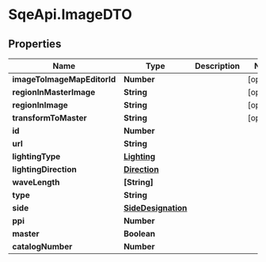 # SqeApi.ImageDTO

## Properties

Name | Type | Description | Notes
------------ | ------------- | ------------- | -------------
**imageToImageMapEditorId** | **Number** |  | [optional] 
**regionInMasterImage** | **String** |  | [optional] 
**regionInImage** | **String** |  | [optional] 
**transformToMaster** | **String** |  | [optional] 
**id** | **Number** |  | 
**url** | **String** |  | 
**lightingType** | [**Lighting**](Lighting.md) |  | 
**lightingDirection** | [**Direction**](Direction.md) |  | 
**waveLength** | **[String]** |  | 
**type** | **String** |  | 
**side** | [**SideDesignation**](SideDesignation.md) |  | 
**ppi** | **Number** |  | 
**master** | **Boolean** |  | 
**catalogNumber** | **Number** |  | 


